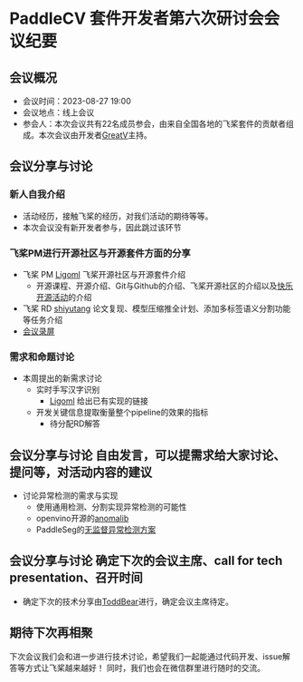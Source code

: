 # PaddleCV 套件开发者第六次研讨会会议纪要

## 会议概况
- 会议时间：2023-08-27 19:00
- 会议地点：线上会议
- 参会人：本次会议共有22名成员参会，由来自全国各地的飞桨套件的贡献者组成。本次会议由开发者[GreatV](https://github.com/GreatV)主持。

## 会议分享与讨论

### 新人自我介绍
  * 活动经历，接触飞桨的经历，对我们活动的期待等等。
  * 本次会议没有新开发者参与，因此跳过该环节
### 飞桨PM进行开源社区与开源套件方面的分享
  * 飞桨 PM [Ligoml](https://github.com/Ligoml) 飞桨开源社区与开源套件介绍
    * 开源课程、开源介绍、Git与Github的介绍、飞桨开源社区的介绍以及[快乐开源活动](https://github.com/PaddlePaddle/Paddle/issues/56689)的介绍
  * 飞桨 RD [shiyutang](https://github.com/shiyutang) 论文复现、模型压缩推全计划、添加多标签语义分割功能等任务介绍
  * [会议录屏](https://meeting.tencent.com/v2/cloud-record/share?id=3aa170d5-bb47-4c1a-b9ba-55359fba5210&from=3)
### 需求和命题讨论
  * 本周提出的新需求讨论
    * 实时手写汉字识别
      * [Ligoml](https://github.com/Ligoml) 给出已有实现的链接
    * 开发关键信息提取衡量整个pipeline的效果的指标
      * 待分配RD解答
## 会议分享与讨论 自由发言，可以提需求给大家讨论、提问等，对活动内容的建议
  * 讨论异常检测的需求与实现
    * 使用通用检测、分割实现异常检测的可能性
    * openvino开源的[anomalib](https://github.com/openvinotoolkit/anomalib)
    * PaddleSeg的[无监督异常检测方案](https://github.com/PaddlePaddle/PaddleSeg/blob/develop/contrib/QualityInspector/docs/uad/README.md#%E6%97%A0%E7%9B%91%E7%9D%A3%E5%BC%82%E5%B8%B8%E6%A3%80%E6%B5%8B%E6%96%B9%E6%A1%88)
## 会议分享与讨论 确定下次的会议主席、call for tech presentation、召开时间
  * 确定下次的技术分享由[ToddBear](https://github.com/ToddBear)进行，确定会议主席待定。

## 期待下次再相聚
下次会议我们会和进一步进行技术讨论，希望我们一起能通过代码开发、issue解答等方式让飞桨越来越好！
同时，我们也会在微信群里进行随时的交流。
